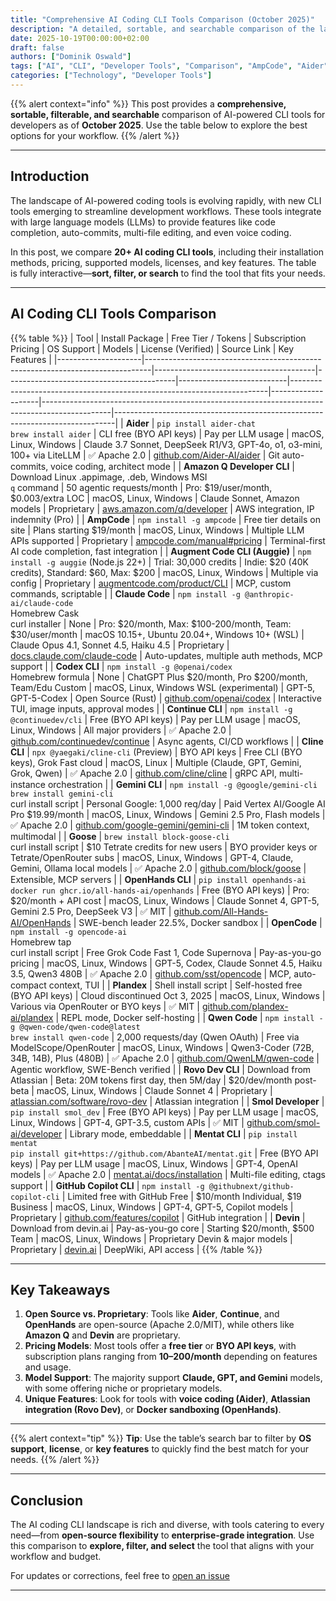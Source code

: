 ```yaml
---
title: "Comprehensive AI Coding CLI Tools Comparison (October 2025)"
description: "A detailed, sortable, and searchable comparison of the latest AI-powered CLI tools for developers, including AmpCode, Aider, Amazon Q, and more."
date: 2025-10-19T00:00:00+02:00
draft: false
authors: ["Dominik Oswald"]
tags: ["AI", "CLI", "Developer Tools", "Comparison", "AmpCode", "Aider", "Amazon Q"]
categories: ["Technology", "Developer Tools"]
---
```


{{% alert context="info" %}}
This post provides a **comprehensive, sortable, filterable, and searchable** comparison of AI-powered CLI tools for developers as of **October 2025**. Use the table below to explore the best options for your workflow.
{{% /alert %}}

---

## Introduction

The landscape of AI-powered coding tools is evolving rapidly, with new CLI tools emerging to streamline development workflows. These tools integrate with large language models (LLMs) to provide features like code completion, auto-commits, multi-file editing, and even voice coding.

In this post, we compare **20+ AI coding CLI tools**, including their installation methods, pricing, supported models, licenses, and key features. The table is fully interactive—**sort, filter, or search** to find the tool that fits your needs.

---

## AI Coding CLI Tools Comparison

{{% table %}}
| Tool                | Install Package                                                                 | Free Tier / Tokens                     | Subscription Pricing                     | OS Support               | Models                                                                 | License (Verified) | Source Link                                                                                     | Key Features                                                                 |
|---------------------|-------------------------------------------------------------------------------|----------------------------------------|------------------------------------------|---------------------------|------------------------------------------------------------------------|--------------------|-----------------------------------------------------------------------------------------------|------------------------------------------------------------------------------|
| **Aider**           | `pip install aider-chat`<br>`brew install aider`                             | CLI free (BYO API keys)                | Pay per LLM usage                        | macOS, Linux, Windows     | Claude 3.7 Sonnet, DeepSeek R1/V3, GPT-4o, o1, o3-mini, 100+ via LiteLLM | ✅ Apache 2.0       | [github.com/Aider-AI/aider](https://github.com/Aider-AI/aider)                                 | Git auto-commits, voice coding, architect mode                                |
| **Amazon Q Developer CLI** | Download Linux .appimage, .deb, Windows MSI<br>`q` command            | 50 agentic requests/month              | Pro: $19/user/month, $0.003/extra LOC   | macOS, Linux, Windows     | Claude Sonnet, Amazon models                                           | Proprietary         | [aws.amazon.com/q/developer](https://aws.amazon.com/q/developer/)                           | AWS integration, IP indemnity (Pro)                                         |
| **AmpCode**         | `npm install -g ampcode`                                                      | Free tier details on site              | Plans starting $19/month                | macOS, Linux, Windows     | Multiple LLM APIs supported                                             | Proprietary         | [ampcode.com/manual#pricing](https://ampcode.com/manual#pricing)                             | Terminal-first AI code completion, fast integration                         |
| **Augment Code CLI (Auggie)** | `npm install -g auggie` (Node.js 22+)                   | Trial: 30,000 credits                  | Indie: $20 (40K credits), Standard: $60, Max: $200 | macOS, Linux, Windows     | Multiple via config                                                    | Proprietary         | [augmentcode.com/product/CLI](https://www.augmentcode.com/product/CLI)                       | MCP, custom commands, scriptable                                            |
| **Claude Code**     | `npm install -g @anthropic-ai/claude-code`<br>Homebrew Cask<br>curl installer | None                                   | Pro: $20/month, Max: $100-200/month, Team: $30/user/month | macOS 10.15+, Ubuntu 20.04+, Windows 10+ (WSL) | Claude Opus 4.1, Sonnet 4.5, Haiku 4.5                                | Proprietary         | [docs.claude.com/claude-code](https://docs.claude.com/en/docs/claude-code/setup)             | Auto-updates, multiple auth methods, MCP support                            |
| **Codex CLI**       | `npm install -g @openai/codex`<br>Homebrew formula                          | None                                   | ChatGPT Plus $20/month, Pro $200/month, Team/Edu Custom | macOS, Linux, Windows WSL (experimental) | GPT-5, GPT-5-Codex                                                     | Open Source (Rust)  | [github.com/openai/codex](https://github.com/openai/codex)                                   | Interactive TUI, image inputs, approval modes                               |
| **Continue CLI**    | `npm install -g @continuedev/cli`                                          | Free (BYO API keys)                    | Pay per LLM usage                        | macOS, Linux, Windows     | All major providers                                                    | ✅ Apache 2.0       | [github.com/continuedev/continue](https://github.com/continuedev/continue)                 | Async agents, CI/CD workflows                                                |
| **Cline CLI**       | `npx @yaegaki/cline-cli` (Preview)                                          | BYO API keys                           | Free CLI (BYO keys), Grok Fast cloud     | macOS, Linux              | Multiple (Claude, GPT, Gemini, Grok, Qwen)                             | ✅ Apache 2.0       | [github.com/cline/cline](https://github.com/cline/cline)                                   | gRPC API, multi-instance orchestration                                      |
| **Gemini CLI**      | `npm install -g @google/gemini-cli`<br>`brew install gemini-cli`<br>curl install script | Personal Google: 1,000 req/day         | Paid Vertex AI/Google AI Pro $19.99/month | macOS, Linux, Windows     | Gemini 2.5 Pro, Flash models                                           | ✅ Apache 2.0       | [github.com/google-gemini/gemini-cli](https://github.com/google-gemini/gemini-cli)         | 1M token context, multimodal                                                 |
| **Goose**           | `brew install block-goose-cli`<br>curl install script                      | $10 Tetrate credits for new users      | BYO provider keys or Tetrate/OpenRouter subs | macOS, Linux, Windows     | GPT-4, Claude, Gemini, Ollama local models                              | ✅ Apache 2.0       | [github.com/block/goose](https://github.com/block/goose)                                   | Extensible, MCP servers                                                     |
| **OpenHands CLI**   | `pip install openhands-ai`<br>`docker run ghcr.io/all-hands-ai/openhands`   | Free (BYO API keys)                    | Pro: $20/month + API cost                 | macOS, Linux, Windows     | Claude Sonnet 4, GPT-5, Gemini 2.5 Pro, DeepSeek V3                    | ✅ MIT             | [github.com/All-Hands-AI/OpenHands](https://github.com/All-Hands-AI/OpenHands)             | SWE-bench leader 22.5%, Docker sandbox                                      |
| **OpenCode**        | `npm install -g opencode-ai`<br>Homebrew tap<br>curl install script         | Free Grok Code Fast 1, Code Supernova   | Pay-as-you-go pricing                     | macOS, Linux, Windows     | GPT-5, Codex, Claude Sonnet 4.5, Haiku 3.5, Qwen3 480B                  | ✅ Apache 2.0       | [github.com/sst/opencode](https://github.com/sst/opencode)                               | MCP, auto-compact context, TUI                                             |
| **Plandex**         | Shell install script                                                        | Self-hosted free (BYO API keys)        | Cloud discontinued Oct 3, 2025            | macOS, Linux, Windows     | Various via OpenRouter or BYO keys                                     | ✅ MIT             | [github.com/plandex-ai/plandex](https://github.com/plandex-ai/plandex)                     | REPL mode, Docker self-hosting                                              |
| **Qwen Code**       | `npm install -g @qwen-code/qwen-code@latest`<br>`brew install qwen-code`    | 2,000 requests/day (Qwen OAuth)        | Free via ModelScope/OpenRouter            | macOS, Linux, Windows     | Qwen3-Coder (72B, 34B, 14B), Plus (480B)                                | ✅ Apache 2.0       | [github.com/QwenLM/qwen-code](https://github.com/QwenLM/qwen-code)                         | Agentic workflow, SWE-Bench verified                                        |
| **Rovo Dev CLI**    | Download from Atlassian                                                     | Beta: 20M tokens first day, then 5M/day | $20/dev/month post-beta                   | macOS, Linux, Windows     | Claude Sonnet 4                                                        | Proprietary         | [atlassian.com/software/rovo-dev](https://www.atlassian.com/software/rovo-dev)             | Atlassian integration                                                       |
| **Smol Developer**  | `pip install smol_dev`                                                      | Free (BYO API keys)                    | Pay per LLM usage                        | macOS, Linux, Windows     | GPT-4, GPT-3.5, custom APIs                                            | ✅ MIT             | [github.com/smol-ai/developer](https://github.com/smol-ai/developer)                       | Library mode, embeddable                                                    |
| **Mentat CLI**      | `pip install mentat`<br>`pip install git+https://github.com/AbanteAI/mentat.git` | Free (BYO API keys)                    | Pay per LLM usage                        | macOS, Linux, Windows     | GPT-4, OpenAI models                                                   | ✅ Apache 2.0       | [mentat.ai/docs/installation](https://mentat.ai/docs/installation)                         | Multi-file editing, ctags support                                          |
| **GitHub Copilot CLI** | `npm install -g @githubnext/github-copilot-cli`                        | Limited free with GitHub Free          | $10/month Individual, $19 Business        | macOS, Linux, Windows     | GPT-4, GPT-5, Copilot models                                           | Proprietary         | [github.com/features/copilot](https://github.com/features/copilot)                         | GitHub integration                                                          |
| **Devin**           | Download from devin.ai                                                      | Pay-as-you-go core                     | Starting $20/month, $500 Team            | macOS, Linux, Windows     | Proprietary Devin & major models                                       | Proprietary         | [devin.ai](https://devin.ai)                                                               | DeepWiki, API access                                                        |
{{% /table %}}

---

## Key Takeaways

1. **Open Source vs. Proprietary**: Tools like **Aider**, **Continue**, and **OpenHands** are open-source (Apache 2.0/MIT), while others like **Amazon Q** and **Devin** are proprietary.
2. **Pricing Models**: Most tools offer a **free tier** or **BYO API keys**, with subscription plans ranging from **$10–$200/month** depending on features and usage.
3. **Model Support**: The majority support **Claude, GPT, and Gemini** models, with some offering niche or proprietary models.
4. **Unique Features**: Look for tools with **voice coding (Aider)**, **Atlassian integration (Rovo Dev)**, or **Docker sandboxing (OpenHands)**.

---

{{% alert context="tip" %}}
**Tip**: Use the table’s search bar to filter by **OS support**, **license**, or **key features** to quickly find the best match for your needs.
{{% /alert %}}

---

## Conclusion

The AI coding CLI landscape is rich and diverse, with tools catering to every need—from **open-source flexibility** to **enterprise-grade integration**. Use this comparison to **explore, filter, and select** the tool that aligns with your workflow and budget.

For updates or corrections, feel free to [open an issue](https://github.com/d-oit/) 

---

